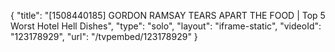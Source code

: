 {
    "title": "[1508440185] GORDON RAMSAY TEARS APART THE FOOD | Top 5 Worst Hotel Hell Dishes",
    "type": "solo",
    "layout": "iframe-static",
    "videoId": "123178929",
    "url": "\/tvpembed\/123178929"
}